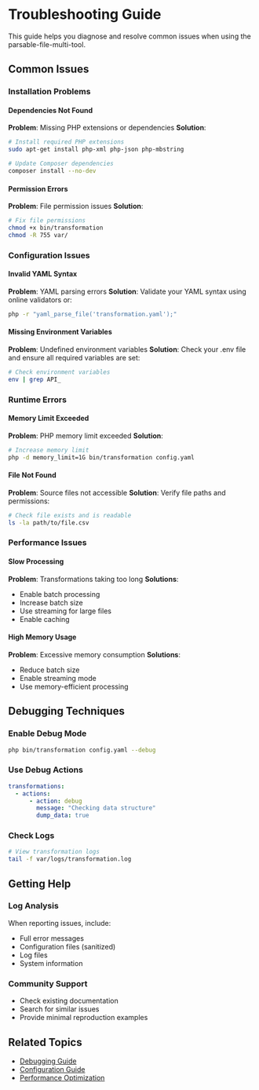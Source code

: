 # Troubleshooting Guide

This guide helps you diagnose and resolve common issues when using the parsable-file-multi-tool.

## Common Issues

### Installation Problems

#### Dependencies Not Found
**Problem**: Missing PHP extensions or dependencies
**Solution**: 
```bash
# Install required PHP extensions
sudo apt-get install php-xml php-json php-mbstring

# Update Composer dependencies
composer install --no-dev
```

#### Permission Errors
**Problem**: File permission issues
**Solution**:
```bash
# Fix file permissions
chmod +x bin/transformation
chmod -R 755 var/
```

### Configuration Issues

#### Invalid YAML Syntax
**Problem**: YAML parsing errors
**Solution**: Validate your YAML syntax using online validators or:
```bash
php -r "yaml_parse_file('transformation.yaml');"
```

#### Missing Environment Variables
**Problem**: Undefined environment variables
**Solution**: Check your .env file and ensure all required variables are set:
```bash
# Check environment variables
env | grep API_
```

### Runtime Errors

#### Memory Limit Exceeded
**Problem**: PHP memory limit exceeded
**Solution**:
```bash
# Increase memory limit
php -d memory_limit=1G bin/transformation config.yaml
```

#### File Not Found
**Problem**: Source files not accessible
**Solution**: Verify file paths and permissions:
```bash
# Check file exists and is readable
ls -la path/to/file.csv
```

### Performance Issues

#### Slow Processing
**Problem**: Transformations taking too long
**Solutions**:
- Enable batch processing
- Increase batch size
- Use streaming for large files
- Enable caching

#### High Memory Usage
**Problem**: Excessive memory consumption
**Solutions**:
- Reduce batch size
- Enable streaming mode
- Use memory-efficient processing

## Debugging Techniques

### Enable Debug Mode
```bash
php bin/transformation config.yaml --debug
```

### Use Debug Actions
```yaml
transformations:
  - actions:
      - action: debug
        message: "Checking data structure"
        dump_data: true
```

### Check Logs
```bash
# View transformation logs
tail -f var/logs/transformation.log
```

## Getting Help

### Log Analysis
When reporting issues, include:
- Full error messages
- Configuration files (sanitized)
- Log files
- System information

### Community Support
- Check existing documentation
- Search for similar issues
- Provide minimal reproduction examples

## Related Topics

- [Debugging Guide](./debugging.md)
- [Configuration Guide](../getting-started/configuration.md)
- [Performance Optimization](../examples/performance-optimization.md)